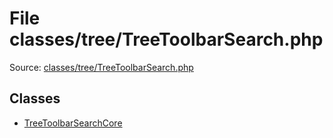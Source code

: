 File classes/tree/TreeToolbarSearch.php
=========

Source: [classes/tree/TreeToolbarSearch.php](https://github.com/PrestaShop/PrestaShop/blob/1.6.0.6/classes/tree/TreeToolbarSearch.php)


Classes
-------

* [TreeToolbarSearchCore](class.TreeToolbarSearchCore.md)

